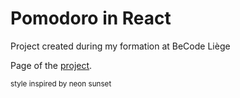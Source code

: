 # Pomodoro in React

Project created during my formation at BeCode Liège

Page of the [project](https://wizardly-mclean-63590d.netlify.app/ "Pomodoro").

<sub>style inspired by neon sunset</sub>
